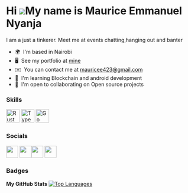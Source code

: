 Hi ![](https://user-images.githubusercontent.com/18350557/176309783-0785949b-9127-417c-8b55-ab5a4333674e.gif)My name is Maurice Emmanuel Nyanja
===============================================================================================================================================

I am a just a tinkerer.
Meet me at events chatting,hanging out and banter

* 🌍  I'm based in Nairobi
* 🖥️  See my portfolio at [mine](http://maurice-nyanja.netlify.app/)
* ✉️  You can contact me at [mauricee423@gmail.com](mailto:mauricee423@gmail.com)
* 🧠  I'm learning Blockchain and android development
* 🤝  I'm open to collaborating on Open source projects

### Skills

<p align="left">
<a href="https://www.rust-lang.org/" target="_blank" rel="noreferrer"><img src="https://raw.githubusercontent.com/danielcranney/readme-generator/main/public/icons/skills/rust-colored.svg" width="36" height="36" alt="Rust" /></a>
<a href="https://www.typescriptlang.org/" target="_blank" rel="noreferrer"><img src="https://raw.githubusercontent.com/danielcranney/readme-generator/main/public/icons/skills/typescript-colored.svg" width="36" height="36" alt="TypeScript" /></a>
<a href="https://go.dev/doc/" target="_blank" rel="noreferrer"><img src="https://raw.githubusercontent.com/danielcranney/readme-generator/main/public/icons/skills/go-colored.svg" width="36" height="36" alt="Go" /></a>



### Socials

<p align="left"> <a href="https://discord.com/users/doc_nutcase#4043" target="_blank" rel="noreferrer"><img src="https://raw.githubusercontent.com/danielcranney/readme-generator/main/public/icons/socials/discord.svg" width="32" height="32" /></a> <a href="https://www.github.com/nutcas3" target="_blank" rel="noreferrer"><img src="https://raw.githubusercontent.com/danielcranney/readme-generator/main/public/icons/socials/instagram.svg" width="32" height="32" /></a><img src="https://raw.githubusercontent.com/danielcranney/readme-generator/main/public/icons/socials/linkedin.svg" width="32" height="32" /></a> <a href="https://www.twitter.com/nut3case" target="_blank" rel="noreferrer"><img src="https://raw.githubusercontent.com/danielcranney/readme-generator/main/public/icons/socials/twitter.svg" width="32" height="32" /></a>
  
### Badges

<b>My GitHub Stats</b>
<a href="https://github.com/nutcas3" align="left"><img src="https://github-readme-stats.vercel.app/api/top-langs/?username=nutcas3&langs_count=10&title_color=ef4444&text_color=14b8a6&icon_color=f97316&bg_color=000000&hide_border=true&locale=en&custom_title=Top%20%Languages" alt="Top Languages" /></a>

